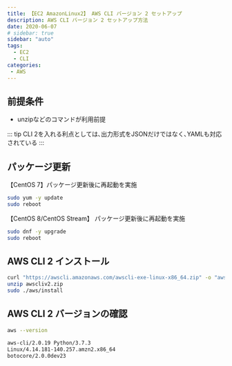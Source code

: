 ```yaml
---
title: 【EC2 AmazonLinux2】 AWS CLI バージョン 2 セットアップ
description: AWS CLI バージョン 2 セットアップ方法
date: 2020-06-07
# sidebar: true
sidebar: "auto"
tags:
  - EC2
  - CLI
categories:
 - AWS
---
```


## 前提条件

- unzipなどのコマンドが利用前提

::: tip
CLI 2を入れる利点としては､出力形式をJSONだけではなく､YAMLも対応されている
:::

## パッケージ更新

【CentOS 7】パッケージ更新後に再起動を実施

```sh
sudo yum -y update
sudo reboot
```

【CentOS 8/CentOS Stream】 パッケージ更新後に再起動を実施

```sh
sudo dnf -y upgrade
sudo reboot
```

## AWS CLI 2 インストール

```sh
curl "https://awscli.amazonaws.com/awscli-exe-linux-x86_64.zip" -o "awscliv2.zip"
unzip awscliv2.zip
sudo ./aws/install
```

## AWS CLI 2 バージョンの確認

```sh
aws --version

aws-cli/2.0.19 Python/3.7.3 
Linux/4.14.181-140.257.amzn2.x86_64 
botocore/2.0.0dev23
```